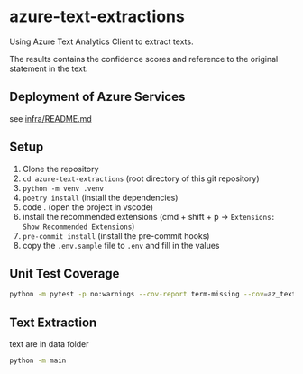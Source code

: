 # azure-text-extractions
Using Azure Text Analytics Client to extract texts.

The results contains the confidence scores and reference to the original statement in the text.



## Deployment of Azure Services

see [infra/README.md](infra/README.md)

## Setup

1. Clone the repository
2. `cd azure-text-extractions` (root directory of this git repository)
3. `python -m venv .venv`
4. `poetry install` (install the dependencies)
5. code . (open the project in vscode)
6. install the recommended extensions (cmd + shift + p -> `Extensions: Show Recommended Extensions`)
7. `pre-commit install` (install the pre-commit hooks)
8. copy the `.env.sample` file to `.env` and fill in the values

## Unit Test Coverage

```sh
python -m pytest -p no:warnings --cov-report term-missing --cov=az_text_extractions tests
```

## Text Extraction

text are in data folder

```sh
python -m main
```
